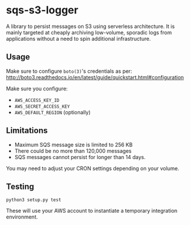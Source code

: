 # sqs-s3-logger

A library to persist messages on S3 using serverless architecture. 
It is mainly targeted at cheaply archiving low-volume, sporadic logs from applications without a need to spin additional infrastructure.  

## Usage
Make sure to configure `boto(3)`'s credentials as per:
http://boto3.readthedocs.io/en/latest/guide/quickstart.html#configuration

Make sure you configure:
- `AWS_ACCESS_KEY_ID`
- `AWS_SECRET_ACCESS_KEY`
- `AWS_DEFAULT_REGION` (optionally)

## Limitations
- Maximum SQS message size is limited to 256 KB
- There could be no more than 120,000 messages 
- SQS messages cannot persist for longer than 14 days.

You may need to adjust your CRON settings depending on your volume.

## Testing
`python3 setup.py test`

These will use your AWS account to instantiate a temporary integration environment.  
